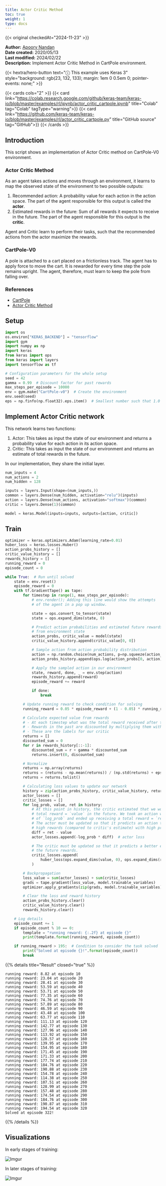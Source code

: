 ```yaml
---
title: Actor Critic Method
toc: true
weight: 1
type: docs
---
```


{{< original checkedAt="2024-11-23" >}}

**Author:** [Apoorv Nandan](https://twitter.com/NandanApoorv)  
**Date created:** 2020/05/13  
**Last modified:** 2024/02/22  
**Description:** Implement Actor Critic Method in CartPole environment.

{{< hextra/hero-button
    text="ⓘ This example uses Keras 3"
    style="background: rgb(23, 132, 133); margin: 1em 0 0.5em 0; pointer-events: none;" >}}

{{< cards cols="2" >}}
{{< card link="https://colab.research.google.com/github/keras-team/keras-io/blob/master/examples/rl/ipynb/actor_critic_cartpole.ipynb" title="Colab" tag="Colab" tagType="warning">}}
{{< card link="https://github.com/keras-team/keras-io/blob/master/examples/rl/actor_critic_cartpole.py" title="GitHub source" tag="GitHub">}}
{{< /cards >}}

## Introduction

This script shows an implementation of Actor Critic method on CartPole-V0 environment.

### Actor Critic Method

As an agent takes actions and moves through an environment, it learns to map the observed state of the environment to two possible outputs:

1.  Recommended action: A probability value for each action in the action space. The part of the agent responsible for this output is called the **actor**.
2.  Estimated rewards in the future: Sum of all rewards it expects to receive in the future. The part of the agent responsible for this output is the **critic**.

Agent and Critic learn to perform their tasks, such that the recommended actions from the actor maximize the rewards.

### CartPole-V0

A pole is attached to a cart placed on a frictionless track. The agent has to apply force to move the cart. It is rewarded for every time step the pole remains upright. The agent, therefore, must learn to keep the pole from falling over.

### References

- [CartPole](http://www.derongliu.org/adp/adp-cdrom/Barto1983.pdf)
- [Actor Critic Method](https://hal.inria.fr/hal-00840470/document)

## Setup

```python
import os
os.environ["KERAS_BACKEND"] = "tensorflow"
import gym
import numpy as np
import keras
from keras import ops
from keras import layers
import tensorflow as tf

# Configuration parameters for the whole setup
seed = 42
gamma = 0.99  # Discount factor for past rewards
max_steps_per_episode = 10000
env = gym.make("CartPole-v0")  # Create the environment
env.seed(seed)
eps = np.finfo(np.float32).eps.item()  # Smallest number such that 1.0 + eps != 1.0
```

## Implement Actor Critic network

This network learns two functions:

1.  Actor: This takes as input the state of our environment and returns a probability value for each action in its action space.
2.  Critic: This takes as input the state of our environment and returns an estimate of total rewards in the future.

In our implementation, they share the initial layer.

```python
num_inputs = 4
num_actions = 2
num_hidden = 128

inputs = layers.Input(shape=(num_inputs,))
common = layers.Dense(num_hidden, activation="relu")(inputs)
action = layers.Dense(num_actions, activation="softmax")(common)
critic = layers.Dense(1)(common)

model = keras.Model(inputs=inputs, outputs=[action, critic])
```

## Train

```python
optimizer = keras.optimizers.Adam(learning_rate=0.01)
huber_loss = keras.losses.Huber()
action_probs_history = []
critic_value_history = []
rewards_history = []
running_reward = 0
episode_count = 0

while True:  # Run until solved
    state = env.reset()
    episode_reward = 0
    with tf.GradientTape() as tape:
        for timestep in range(1, max_steps_per_episode):
            # env.render(); Adding this line would show the attempts
            # of the agent in a pop up window.

            state = ops.convert_to_tensor(state)
            state = ops.expand_dims(state, 0)

            # Predict action probabilities and estimated future rewards
            # from environment state
            action_probs, critic_value = model(state)
            critic_value_history.append(critic_value[0, 0])

            # Sample action from action probability distribution
            action = np.random.choice(num_actions, p=np.squeeze(action_probs))
            action_probs_history.append(ops.log(action_probs[0, action]))

            # Apply the sampled action in our environment
            state, reward, done, _ = env.step(action)
            rewards_history.append(reward)
            episode_reward += reward

            if done:
                break

        # Update running reward to check condition for solving
        running_reward = 0.05 * episode_reward + (1 - 0.05) * running_reward

        # Calculate expected value from rewards
        # - At each timestep what was the total reward received after that timestep
        # - Rewards in the past are discounted by multiplying them with gamma
        # - These are the labels for our critic
        returns = []
        discounted_sum = 0
        for r in rewards_history[::-1]:
            discounted_sum = r + gamma * discounted_sum
            returns.insert(0, discounted_sum)

        # Normalize
        returns = np.array(returns)
        returns = (returns - np.mean(returns)) / (np.std(returns) + eps)
        returns = returns.tolist()

        # Calculating loss values to update our network
        history = zip(action_probs_history, critic_value_history, returns)
        actor_losses = []
        critic_losses = []
        for log_prob, value, ret in history:
            # At this point in history, the critic estimated that we would get a
            # total reward = `value` in the future. We took an action with log probability
            # of `log_prob` and ended up receiving a total reward = `ret`.
            # The actor must be updated so that it predicts an action that leads to
            # high rewards (compared to critic's estimate) with high probability.
            diff = ret - value
            actor_losses.append(-log_prob * diff)  # actor loss

            # The critic must be updated so that it predicts a better estimate of
            # the future rewards.
            critic_losses.append(
                huber_loss(ops.expand_dims(value, 0), ops.expand_dims(ret, 0))
            )

        # Backpropagation
        loss_value = sum(actor_losses) + sum(critic_losses)
        grads = tape.gradient(loss_value, model.trainable_variables)
        optimizer.apply_gradients(zip(grads, model.trainable_variables))

        # Clear the loss and reward history
        action_probs_history.clear()
        critic_value_history.clear()
        rewards_history.clear()

    # Log details
    episode_count += 1
    if episode_count % 10 == 0:
        template = "running reward: {:.2f} at episode {}"
        print(template.format(running_reward, episode_count))

    if running_reward > 195:  # Condition to consider the task solved
        print("Solved at episode {}!".format(episode_count))
        break
```

{{% details title="Result" closed="true" %}}

```plain
running reward: 8.82 at episode 10
running reward: 23.04 at episode 20
running reward: 28.41 at episode 30
running reward: 53.59 at episode 40
running reward: 53.71 at episode 50
running reward: 77.35 at episode 60
running reward: 74.76 at episode 70
running reward: 57.89 at episode 80
running reward: 46.59 at episode 90
running reward: 43.48 at episode 100
running reward: 63.77 at episode 110
running reward: 111.13 at episode 120
running reward: 142.77 at episode 130
running reward: 127.96 at episode 140
running reward: 113.92 at episode 150
running reward: 128.57 at episode 160
running reward: 139.95 at episode 170
running reward: 154.95 at episode 180
running reward: 171.45 at episode 190
running reward: 171.33 at episode 200
running reward: 177.74 at episode 210
running reward: 184.76 at episode 220
running reward: 190.88 at episode 230
running reward: 154.78 at episode 240
running reward: 114.38 at episode 250
running reward: 107.51 at episode 260
running reward: 128.99 at episode 270
running reward: 157.48 at episode 280
running reward: 174.54 at episode 290
running reward: 184.76 at episode 300
running reward: 190.87 at episode 310
running reward: 194.54 at episode 320
Solved at episode 322!
```

{{% /details %}}

## Visualizations

In early stages of training:

![Imgur](/images/examples/rl/actor_critic_cartpole/5gCs5kH.gif)

In later stages of training:

![Imgur](/images/examples/rl/actor_critic_cartpole/5ziiZUD.gif)
